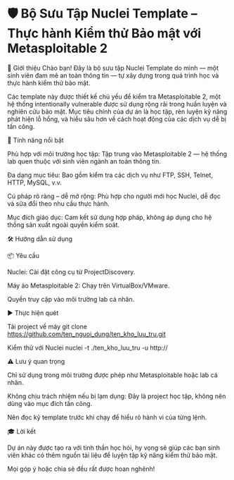 # 🛡️ Bộ Sưu Tập Nuclei Template – Thực hành Kiểm thử Bảo mật với Metasploitable 2

📘 Giới thiệu
Chào bạn!
Đây là bộ sưu tập Nuclei Template do mình — một sinh viên đam mê an toàn thông tin — tự xây dựng trong quá trình học và thực hành kiểm thử bảo mật.

Các template này được thiết kế chủ yếu để kiểm tra Metasploitable 2, một hệ thống intentionally vulnerable được sử dụng rộng rãi trong huấn luyện và nghiên cứu bảo mật. Mục tiêu chính của dự án là học tập, rèn luyện kỹ năng phát hiện lỗ hổng, và hiểu sâu hơn về cách hoạt động của các dịch vụ dễ bị tấn công.

🌟 Tính năng nổi bật

Phù hợp với môi trường học tập: Tập trung vào Metasploitable 2 — hệ thống lab quen thuộc với sinh viên ngành an toàn thông tin.

Đa dạng mục tiêu: Bao gồm kiểm tra các dịch vụ như FTP, SSH, Telnet, HTTP, MySQL, v.v.

Cú pháp rõ ràng – dễ mở rộng: Phù hợp cho người mới học Nuclei, dễ đọc và sửa đổi theo nhu cầu thực hành.

Mục đích giáo dục: Cam kết sử dụng hợp pháp, không áp dụng cho hệ thống sản xuất ngoài quyền kiểm soát.

🛠️ Hướng dẫn sử dụng

📦 Yêu cầu

Nuclei: Cài đặt công cụ từ ProjectDiscovery.

Máy ảo Metasploitable 2: Chạy trên VirtualBox/VMware.

Quyền truy cập vào môi trường lab cá nhân.

▶️ Thực hiện quét

Tải project về máy
git clone https://github.com/ten_nguoi_dung/ten_kho_luu_tru.git

Kiểm thử với Nuclei
nuclei -t ./ten_kho_luu_tru -u http://<ip-metasploitable>

⚠️ Lưu ý quan trọng

Chỉ sử dụng trong môi trường được phép như Metasploitable hoặc lab cá nhân.

Không chịu trách nhiệm nếu bị lạm dụng: Đây là project học tập, không nên dùng vào mục đích tấn công.

Nên đọc kỹ template trước khi chạy để hiểu rõ hành vi của từng lệnh.

🎓 Lời kết

Dự án này được tạo ra với tinh thần học hỏi, hy vọng sẽ giúp các bạn sinh viên khác có thêm nguồn tài liệu để luyện tập kỹ năng kiểm thử bảo mật.

Mọi góp ý hoặc chia sẻ đều rất được hoan nghênh!
